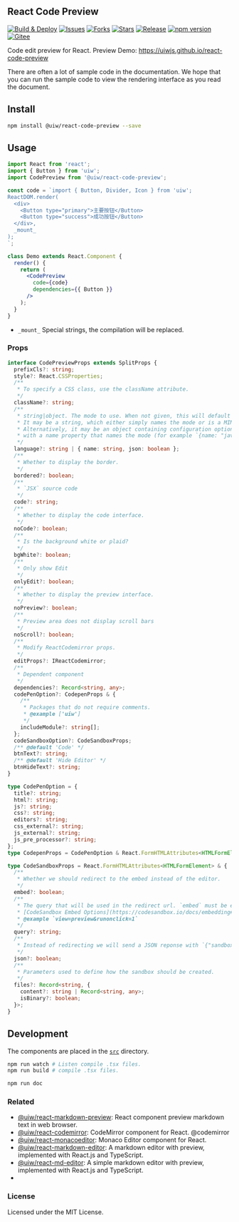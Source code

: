 React Code Preview
---
<!--dividing-->

[![Build & Deploy](https://github.com/uiwjs/react-code-preview/workflows/Build%20&%20Deploy/badge.svg)](https://github.com/uiwjs/react-code-preview/actions)
[![Issues](https://img.shields.io/github/issues/uiwjs/react-code-preview.svg)](https://github.com/uiwjs/react-code-preview/issues)
[![Forks](https://img.shields.io/github/forks/uiwjs/react-code-preview.svg)](https://github.com/uiwjs/react-code-preview/network)
[![Stars](https://img.shields.io/github/stars/uiwjs/react-code-preview.svg)](https://github.com/uiwjs/react-code-preview/stargazers)
[![Release](https://img.shields.io/github/release/uiwjs/react-code-preview)](https://github.com/uiwjs/react-code-preview/releases)
[![npm version](https://img.shields.io/npm/v/@uiw/react-code-preview.svg)](https://www.npmjs.com/package/@uiw/react-code-preview)
[![Gitee](https://jaywcjlove.github.io/sb/ico/gitee.svg)](https://uiw.gitee.io/react-code-preview/)

Code edit preview for React. Preview Demo: https://uiwjs.github.io/react-code-preview

There are often a lot of sample code in the documentation. We hope that you can run the sample code to view the rendering interface as you read the document.

## Install

```bash
npm install @uiw/react-code-preview --save
```

## Usage

```jsx
import React from 'react';
import { Button } from 'uiw';
import CodePreview from '@uiw/react-code-preview';

const code = `import { Button, Divider, Icon } from 'uiw';
ReactDOM.render(
  <div>
    <Button type="primary">主要按钮</Button>
    <Button type="success">成功按钮</Button>
  </div>,
  _mount_
);
`;

class Demo extends React.Component {
  render() {
    return (
      <CodePreview
        code={code}
        dependencies={{ Button }}
      />
    );
  }
}
```

- `_mount_` Special strings, the compilation will be replaced.

### Props

```typescript
interface CodePreviewProps extends SplitProps {
  prefixCls?: string;
  style?: React.CSSProperties;
  /**
   * To specify a CSS class, use the className attribute.
   */
  className?: string;
  /**
   * string|object. The mode to use. When not given, this will default to the first mode that was loaded.
   * It may be a string, which either simply names the mode or is a MIME type associated with the mode.
   * Alternatively, it may be an object containing configuration options for the mode,
   * with a name property that names the mode (for example `{name: "javascript", json: true}` ).
   */
  language?: string | { name: string, json: boolean };
  /**
   * Whether to display the border.
   */
  bordered?: boolean;
  /**
   * `JSX` source code
   */
  code?: string;
  /**
   * Whether to display the code interface.
   */
  noCode?: boolean;
  /**
   * Is the background white or plaid?
   */
  bgWhite?: boolean;
  /**
   * Only show Edit
   */
  onlyEdit?: boolean;
  /**
   * Whether to display the preview interface.
   */
  noPreview?: boolean;
  /**
   * Preview area does not display scroll bars
   */
  noScroll?: boolean;
  /**
   * Modify ReactCodemirror props.
   */
  editProps?: IReactCodemirror;
  /**
   * Dependent component
   */
  dependencies?: Record<string, any>;
  codePenOption?: CodepenProps & {
    /**
     * Packages that do not require comments.
     * @example ['uiw']
     */
    includeModule?: string[];
  };
  codeSandboxOption?: CodeSandboxProps;
  /** @default 'Code' */
  btnText?: string;
  /** @default 'Hide Editor' */
  btnHideText?: string;
}
```

```typescript
type CodePenOption = {
  title?: string;
  html?: string;
  js?: string;
  css?: string;
  editors?: string;
  css_external?: string;
  js_external?: string;
  js_pre_processor?: string;
};
type CodepenProps = CodePenOption & React.FormHTMLAttributes<HTMLFormElement>;
```

```typescript
type CodeSandboxProps = React.FormHTMLAttributes<HTMLFormElement> & {
  /**
   * Whether we should redirect to the embed instead of the editor.
   */
  embed?: boolean;
  /**
   * The query that will be used in the redirect url. `embed` must be equal to `true`, `embed=true`.
   * [CodeSandbox Embed Options](https://codesandbox.io/docs/embedding#embed-options)
   * @example `view=preview&runonclick=1`
   */
  query?: string;
  /**
   * Instead of redirecting we will send a JSON reponse with `{"sandbox_id": sandboxId}`.
   */
  json?: boolean;
  /**
   * Parameters used to define how the sandbox should be created.
   */
  files?: Record<string, {
    content?: string | Record<string, any>;
    isBinary?: boolean;
  }>;
}
```

## Development

The components are placed in the [`src`](./src) directory.

```bash
npm run watch # Listen compile .tsx files.
npm run build # compile .tsx files.

npm run doc
```

### Related

- [@uiw/react-markdown-preview](https://github.com/uiwjs/react-codemirror): React component preview markdown text in web browser.
- [@uiw/react-codemirror](https://github.com/uiwjs/react-codemirror): CodeMirror component for React. @codemirror
- [@uiw/react-monacoeditor](https://github.com/jaywcjlove/react-monacoeditor): Monaco Editor component for React.
- [@uiw/react-markdown-editor](https://github.com/uiwjs/react-markdown-editor): A markdown editor with preview, implemented with React.js and TypeScript.
- [@uiw/react-md-editor](https://github.com/uiwjs/react-md-editor): A simple markdown editor with preview, implemented with React.js and TypeScript.
- 
### License

Licensed under the MIT License.
